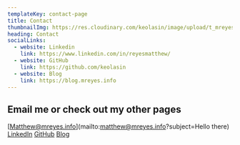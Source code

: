 ```yaml
---
templateKey: contact-page
title: Contact
thumbnailImg: https://res.cloudinary.com/keolasin/image/upload/t_mreyes_default/v1597109380/personal-revamp/coffee.jpg
heading: Contact
socialLinks:
  - website: Linkedin
    link: https://www.linkedin.com/in/reyesmatthew/
  - website: GitHub
    link: https://github.com/keolasin
  - website: Blog
    link: https://blog.mreyes.info
---
```


## Email me or check out my other pages

[Matthew@mreyes.info](mailto:matthew@mreyes.info?subject=Hello there)  
[LinkedIn](https://www.linkedin.com/in/reyesmatthew/) [GitHub](https://github.com/keolasin) [Blog](https://blog.mreyes.info)

